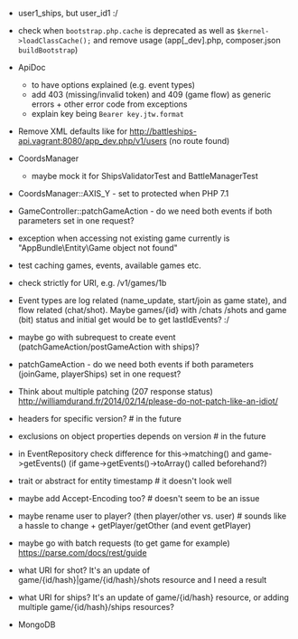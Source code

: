 - user1_ships, but user_id1 :/

- check when `bootstrap.php.cache` is deprecated as well as `$kernel->loadClassCache();` and remove usage (app[_dev].php, composer.json `buildBootstrap`)

- ApiDoc
  * to have options explained (e.g. event types)
  * add 403 (missing/invalid token) and 409 (game flow) as generic errors + other error code from exceptions
  * explain key being `Bearer key.jtw.format`

- Remove XML defaults like for http://battleships-api.vagrant:8080/app_dev.php/v1/users (no route found)

- CoordsManager
  * maybe mock it for ShipsValidatorTest and BattleManagerTest

- CoordsManager::AXIS_Y - set to protected when PHP 7.1

- GameController::patchGameAction - do we need both events if both parameters set in one request?

- exception when accessing not existing game currently is "AppBundle\\Entity\\Game object not found"
- test caching games, events, available games etc.
- check strictly for URI, e.g. /v1/games/1b

- Event types are log related (name_update, start/join as game state), and flow related (chat/shot).
    Maybe games/{id} with /chats /shots and game (bit) status and initial get would be to get lastIdEvents? :/

- maybe go with subrequest to create event (patchGameAction/postGameAction with ships)?
- patchGameAction - do we need both events if both parameters (joinGame, playerShips) set in one request?

- Think about multiple patching (207 response status) http://williamdurand.fr/2014/02/14/please-do-not-patch-like-an-idiot/

- headers for specific version? # in the future
- exclusions on object properties depends on version # in the future

- in EventRepository check difference for this->matching() and game->getEvents() (if game->getEvents()->toArray() called beforehand?)

- trait or abstract for entity timestamp # it doesn't look well
- maybe add Accept-Encoding too? # doesn't seem to be an issue
- maybe rename user to player? (then player/other vs. user) # sounds like a hassle to change + getPlayer/getOther (and event getPlayer)
- maybe go with batch requests (to get game for example) https://parse.com/docs/rest/guide

- what URI for shot? It's an update of game/{id/hash}|game/{id/hash}/shots resource and I need a result
- what URI for ships? It's an update of game/{id/hash} resource, or adding multiple game/{id/hash}/ships resources?

- MongoDB
